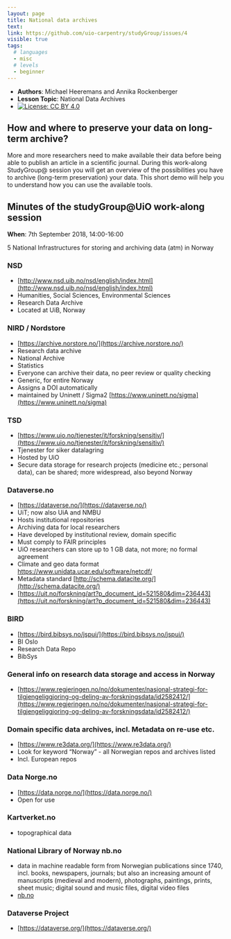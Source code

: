 ```yaml
---
layout: page
title: National data archives
text: 
link: https://github.com/uio-carpentry/studyGroup/issues/4
visible: true
tags:
  # languages
  - misc
  # levels
  - beginner
---
```


<!-- change visible to true if you want it on the site -->
<!-- remove any tags listed above that are not relevant -->

 - **Authors**: Michael Heeremans and Annika Rockenberger
 - **Lesson Topic**: National Data Archives
 - [![License: CC BY 4.0](https://img.shields.io/badge/License-CC%20BY%204.0-lightgrey.svg)](https://creativecommons.org/licenses/by/4.0/)


## How and where to preserve your data on long-term archive?

More and more researchers need to make available their data before being able to publish an article in a scientific journal. During this work-along StudyGroup@ session you will get an overview of the possibilities you have to archive (long-term preservation) your data. This short demo will help you to understand how you can use the available tools.


## Minutes of the studyGroup@UiO work-along session 

**When**: 7th September 2018, 14:00-16:00

5 National Infrastructures for storing and archiving data (atm) in Norway

### NSD
* [http://www.nsd.uib.no/nsd/english/index.html](http://www.nsd.uib.no/nsd/english/index.html)
* Humanities, Social Sciences, Environmental Sciences
* Research Data Archive
* Located at UiB, Norway

### NIRD / Nordstore
* [https://archive.norstore.no/](https://archive.norstore.no/)
* Research data archive
* National Archive
* Statistics
* Everyone can archive their data, no peer review or quality checking
* Generic, for entire Norway
* Assigns a DOI automatically
* maintained by Uninett / Sigma2 [https://www.uninett.no/sigma](https://www.uninett.no/sigma)


### TSD
* [https://www.uio.no/tjenester/it/forskning/sensitiv/](https://www.uio.no/tjenester/it/forskning/sensitiv/)
* Tjenester for siker datalagring
* Hosted by UiO
* Secure data storage for research projects (medicine etc.; personal data), can be shared; more widespread, also beyond Norway

### Dataverse.no
* [https://dataverse.no/](https://dataverse.no/)
* UiT; now also UiA and NMBU
* Hosts institutional repositories
* Archiving data for local researchers
* Have developed by institutional review, domain specific
* Must comply to FAIR principles
* UiO researchers can store up to 1 GB data, not more; no formal agreement
* Climate and geo data format https://www.unidata.ucar.edu/software/netcdf/
* Metadata standard [http://schema.datacite.org/](http://schema.datacite.org/)
* [https://uit.no/forskning/art?p_document_id=521580&dim=236443](https://uit.no/forskning/art?p_document_id=521580&dim=236443)


### BIRD
* [https://bird.bibsys.no/jspui/](https://bird.bibsys.no/jspui/)
* BI Oslo
* Research Data Repo
* BibSys

### General info on research data storage and access in Norway
* [https://www.regjeringen.no/no/dokumenter/nasjonal-strategi-for-tilgjengeliggjoring-og-deling-av-forskningsdata/id2582412/](https://www.regjeringen.no/no/dokumenter/nasjonal-strategi-for-tilgjengeliggjoring-og-deling-av-forskningsdata/id2582412/)

### Domain specific data archives, incl. Metadata on re-use etc.
* [https://www.re3data.org/](https://www.re3data.org/)
* Look for keyword “Norway” - all Norwegian repos and archives listed
* Incl. European repos

### Data Norge.no
* [https://data.norge.no/](https://data.norge.no/)
* Open for use

### Kartverket.no
* topographical data

### National Library of Norway nb.no
* data in machine readable form from Norwegian publications since 1740, incl. books, newspapers, journals; but also an increasing amount of manuscripts (medieval and modern), photographs, paintings, prints, sheet music; digital sound and music files, digital video files
* [nb.no](https://nb.no)

### Dataverse Project
* [https://dataverse.org/](https://dataverse.org/)
